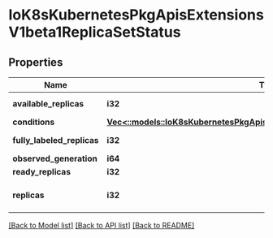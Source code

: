 # IoK8sKubernetesPkgApisExtensionsV1beta1ReplicaSetStatus

## Properties
Name | Type | Description | Notes
------------ | ------------- | ------------- | -------------
**available_replicas** | **i32** | The number of available replicas (ready for at least minReadySeconds) for this replica set. | [optional] 
**conditions** | [**Vec<::models::IoK8sKubernetesPkgApisExtensionsV1beta1ReplicaSetCondition>**](io.k8s.kubernetes.pkg.apis.extensions.v1beta1.ReplicaSetCondition.md) | Represents the latest available observations of a replica set&#39;s current state. | [optional] 
**fully_labeled_replicas** | **i32** | The number of pods that have labels matching the labels of the pod template of the replicaset. | [optional] 
**observed_generation** | **i64** | ObservedGeneration reflects the generation of the most recently observed ReplicaSet. | [optional] 
**ready_replicas** | **i32** | The number of ready replicas for this replica set. | [optional] 
**replicas** | **i32** | Replicas is the most recently oberved number of replicas. More info: https://kubernetes.io/docs/concepts/workloads/controllers/replicationcontroller/#what-is-a-replicationcontroller | 

[[Back to Model list]](../README.md#documentation-for-models) [[Back to API list]](../README.md#documentation-for-api-endpoints) [[Back to README]](../README.md)


